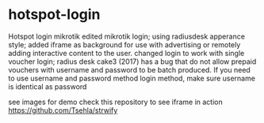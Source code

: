 # hotspot-login
Hotspot login mikrotik 
edited mikrotik login; using radiusdesk apperance style;
added iframe as background for use with advertising or remotely adding interactive content to the user. 
changed login to work with single voucher login; radius desk cake3 (2017) has a bug that do not allow prepaid vouchers with username and password to be batch produced. If you need to use username and password method login method, make sure username is identical as password

see images for demo
check this repository to see iframe in action https://github.com/Tsehla/strwify

